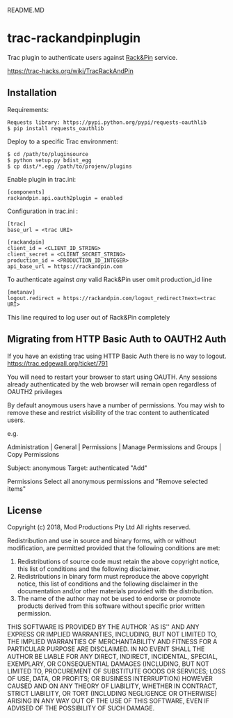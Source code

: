 README.MD
# trac-rackandpinplugin

Trac plugin to authenticate users against [Rack&Pin](https://rackandpin.com/) service.

https://trac-hacks.org/wiki/TracRackAndPin

## Installation

Requirements:

    Requests library: https://pypi.python.org/pypi/requests-oauthlib
    $ pip install requests_oauthlib

Deploy to a specific Trac environment:

    $ cd /path/to/pluginsource
    $ python setup.py bdist_egg
    $ cp dist/*.egg /path/to/projenv/plugins

Enable plugin in trac.ini:

    [components]
    rackandpin.api.oauth2plugin = enabled

Configuration in trac.ini :

    [trac]
    base_url = <trac URI>
      
    [rackandpin]
    client_id = <CLIENT_ID_STRING>
    client_secret = <CLIENT_SECRET_STRING>
    production_id = <PRODUCTION_ID_INTEGER>
    api_base_url = https://rackandpin.com

To authenticate against _any_ valid Rack&Pin user omit production_id line

    [metanav]
    logout.redirect = https://rackandpin.com/logout_redirect?next=<trac URI>

This line required to log user out of Rack&Pin completely

## Migrating from HTTP Basic Auth to OAUTH2 Auth

If you have an existing trac using HTTP Basic Auth there is no way to logout.
https://trac.edgewall.org/ticket/791

You will need to restart your browser to start using OAUTH. Any sessions already authenticated by the web browser will remain open regardless of OAUTH2 privileges

By default anoymous users have a number of permissions. You may wish to remove these and restrict visibility of the trac content to authenticated users.

e.g.

Administration | General | Permissions | Manage Permissions and Groups | Copy Permissions

Subject: anonymous
Target: authenticated
"Add"

Permissions
Select all anonymous permissions and "Remove selected items"

## License

Copyright (c) 2018, Mod Productions Pty Ltd
All rights reserved.

Redistribution and use in source and binary forms, with or without
modification, are permitted provided that the following conditions
are met:

1. Redistributions of source code must retain the above copyright
   notice, this list of conditions and the following disclaimer.
2. Redistributions in binary form must reproduce the above copyright
   notice, this list of conditions and the following disclaimer in
   the documentation and/or other materials provided with the
   distribution.
3. The name of the author may not be used to endorse or promote
   products derived from this software without specific prior
   written permission.

THIS SOFTWARE IS PROVIDED BY THE AUTHOR `AS IS'' AND ANY EXPRESS
OR IMPLIED WARRANTIES, INCLUDING, BUT NOT LIMITED TO, THE IMPLIED
WARRANTIES OF MERCHANTABILITY AND FITNESS FOR A PARTICULAR PURPOSE
ARE DISCLAIMED. IN NO EVENT SHALL THE AUTHOR BE LIABLE FOR ANY
DIRECT, INDIRECT, INCIDENTAL, SPECIAL, EXEMPLARY, OR CONSEQUENTIAL
DAMAGES (INCLUDING, BUT NOT LIMITED TO, PROCUREMENT OF SUBSTITUTE
GOODS OR SERVICES; LOSS OF USE, DATA, OR PROFITS; OR BUSINESS
INTERRUPTION) HOWEVER CAUSED AND ON ANY THEORY OF LIABILITY,
WHETHER IN CONTRACT, STRICT LIABILITY, OR TORT (INCLUDING
NEGLIGENCE OR OTHERWISE) ARISING IN ANY WAY OUT OF THE USE OF THIS
SOFTWARE, EVEN IF ADVISED OF THE POSSIBILITY OF SUCH DAMAGE.
